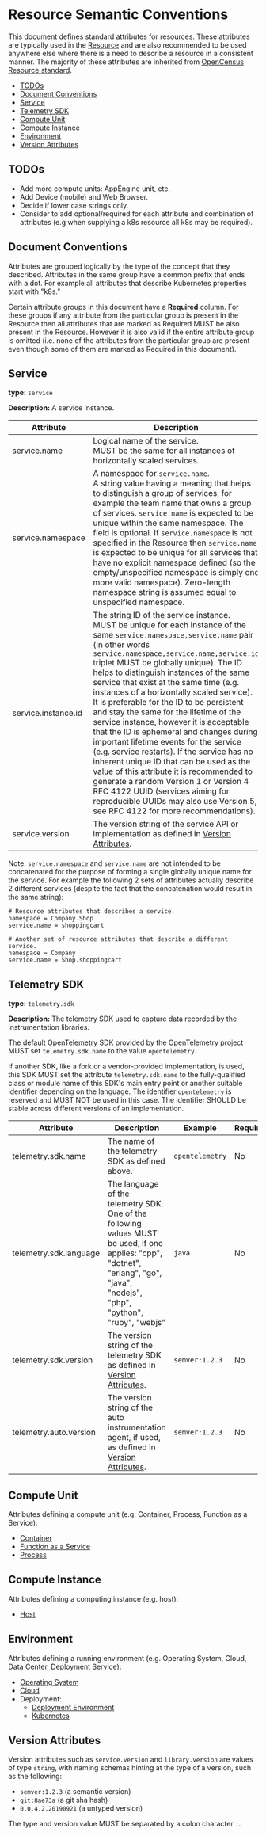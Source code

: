# Resource Semantic Conventions

This document defines standard attributes for resources. These attributes are typically used in the [Resource](../sdk.md) and are also recommended to be used anywhere else where there is a need to describe a resource in a consistent manner. The majority of these attributes are inherited from
[OpenCensus Resource standard](https://github.com/census-instrumentation/opencensus-specs/blob/master/resource/StandardResources.md).

<!-- Re-generate TOC with `markdown-toc --no-first-h1 -i` -->

<!-- toc -->

- [TODOs](#todos)
- [Document Conventions](#document-conventions)
- [Service](#service)
- [Telemetry SDK](#telemetry-sdk)
- [Compute Unit](#compute-unit)
- [Compute Instance](#compute-instance)
- [Environment](#environment)
- [Version Attributes](#version-attributes)

<!-- tocstop -->

## TODOs

* Add more compute units: AppEngine unit, etc.
* Add Device (mobile) and Web Browser.
* Decide if lower case strings only.
* Consider to add optional/required for each attribute and combination of attributes
  (e.g when supplying a k8s resource all k8s may be required).

## Document Conventions

Attributes are grouped logically by the type of the concept that they described. Attributes in the same group have a common prefix that ends with a dot. For example all attributes that describe Kubernetes properties start with "k8s."

Certain attribute groups in this document have a **Required** column. For these groups if any attribute from the particular group is present in the Resource then all attributes that are marked as Required MUST be also present in the Resource. However it is also valid if the entire attribute group is omitted (i.e. none of the attributes from the particular group are present even though some of them are marked as Required in this document).

## Service

**type:** `service`

**Description:** A service instance.

| Attribute  | Description  | Example  | Required? |
|---|---|---|---|
| service.name | Logical name of the service. <br/> MUST be the same for all instances of horizontally scaled services. | `shoppingcart` | Yes |
| service.namespace | A namespace for `service.name`.<br/>A string value having a meaning that helps to distinguish a group of services, for example the team name that owns a group of services. `service.name` is expected to be unique within the same namespace. The field is optional. If `service.namespace` is not specified in the Resource then `service.name` is expected to be unique for all services that have no explicit namespace defined (so the empty/unspecified namespace is simply one more valid namespace). Zero-length namespace string is assumed equal to unspecified namespace. | `Shop` | No |
| service.instance.id | The string ID of the service instance. <br/>MUST be unique for each instance of the same `service.namespace,service.name` pair (in other words `service.namespace,service.name,service.id` triplet MUST be globally unique). The ID helps to distinguish instances of the same service that exist at the same time (e.g. instances of a horizontally scaled service). It is preferable for the ID to be persistent and stay the same for the lifetime of the service instance, however it is acceptable that the ID is ephemeral and changes during important lifetime events for the service (e.g. service restarts). If the service has no inherent unique ID that can be used as the value of this attribute it is recommended to generate a random Version 1 or Version 4 RFC 4122 UUID (services aiming for reproducible UUIDs may also use Version 5, see RFC 4122 for more recommendations). | `627cc493-f310-47de-96bd-71410b7dec09` | Yes |
| service.version | The version string of the service API or implementation as defined in [Version Attributes](#version-attributes). | `semver:2.0.0` | No |

Note: `service.namespace` and `service.name` are not intended to be concatenated for the purpose of forming a single globally unique name for the service. For example the following 2 sets of attributes actually describe 2 different services (despite the fact that the concatenation would result in the same string):

```
# Resource attributes that describes a service.
namespace = Company.Shop
service.name = shoppingcart
```

```
# Another set of resource attributes that describe a different service.
namespace = Company
service.name = Shop.shoppingcart
```

## Telemetry SDK

**type:** `telemetry.sdk`

**Description:** The telemetry SDK used to capture data recorded by the instrumentation libraries.

The default OpenTelemetry SDK provided by the OpenTelemetry project MUST set `telemetry.sdk.name`
to the value `opentelemetry`.

If another SDK, like a fork or a vendor-provided implementation, is used, this SDK MUST set the attribute
`telemetry.sdk.name` to the fully-qualified class or module name of this SDK's main entry point
or another suitable identifier depending on the language.
The identifier `opentelemetry` is reserved and MUST NOT be used in this case.
The identifier SHOULD be stable across different versions of an implementation.

| Attribute  | Description  | Example  | Required? |
|---|---|---|---|
| telemetry.sdk.name | The name of the telemetry SDK as defined above. | `opentelemetry` | No |
| telemetry.sdk.language | The language of the telemetry SDK.<br/> One of the following values MUST be used, if one applies: "cpp", "dotnet", "erlang", "go", "java", "nodejs", "php", "python", "ruby", "webjs" | `java` | No |
| telemetry.sdk.version | The version string of the telemetry SDK as defined in [Version Attributes](#version-attributes). | `semver:1.2.3` | No |
| telemetry.auto.version | The version string of the auto instrumentation agent, if used, as defined in [Version Attributes](#version-attributes). | `semver:1.2.3` | No |

## Compute Unit

Attributes defining a compute unit (e.g. Container, Process, Function as a Service):

- [Container](./container.md)
- [Function as a Service](./faas.md)
- [Process](./process.md)

## Compute Instance

Attributes defining a computing instance (e.g. host):

- [Host](./host.md)

## Environment

Attributes defining a running environment (e.g. Operating System, Cloud, Data Center, Deployment Service):

- [Operating System](./os.md)
- [Cloud](./cloud.md)
- Deployment:
  - [Deployment Environment](./deployment_environment.md)
  - [Kubernetes](./k8s.md)

## Version Attributes

Version attributes such as `service.version` and `library.version` are values of type `string`,
with naming schemas hinting at the type of a version, such as the following:

- `semver:1.2.3` (a semantic version)
- `git:8ae73a` (a git sha hash)
- `0.0.4.2.20190921` (a untyped version)

The type and version value MUST be separated by a colon character `:`.
